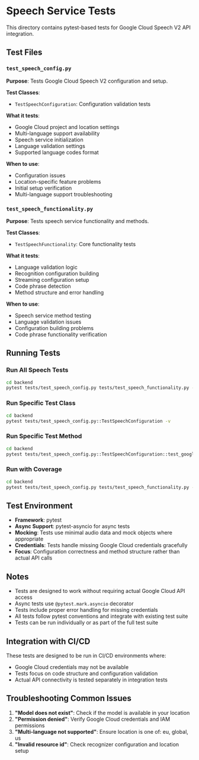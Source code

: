 # Speech Service Tests

This directory contains pytest-based tests for Google Cloud Speech V2 API integration.

## Test Files

### `test_speech_config.py`
**Purpose**: Tests Google Cloud Speech V2 configuration and setup.

**Test Classes**:
- `TestSpeechConfiguration`: Configuration validation tests

**What it tests**:
- Google Cloud project and location settings
- Multi-language support availability  
- Speech service initialization
- Language validation settings
- Supported language codes format

**When to use**:
- Configuration issues
- Location-specific feature problems
- Initial setup verification
- Multi-language support troubleshooting

### `test_speech_functionality.py`
**Purpose**: Tests speech service functionality and methods.

**Test Classes**:
- `TestSpeechFunctionality`: Core functionality tests

**What it tests**:
- Language validation logic
- Recognition configuration building
- Streaming configuration setup
- Code phrase detection
- Method structure and error handling

**When to use**:
- Speech service method testing
- Language validation issues
- Configuration building problems
- Code phrase functionality verification

## Running Tests

### Run All Speech Tests
```bash
cd backend
pytest tests/test_speech_config.py tests/test_speech_functionality.py -v
```

### Run Specific Test Class
```bash
cd backend
pytest tests/test_speech_config.py::TestSpeechConfiguration -v
```

### Run Specific Test Method
```bash
cd backend
pytest tests/test_speech_config.py::TestSpeechConfiguration::test_google_cloud_settings -v
```

### Run with Coverage
```bash
cd backend
pytest tests/test_speech_config.py tests/test_speech_functionality.py --cov=app.services.speech_service --cov-report=html
```

## Test Environment

- **Framework**: pytest
- **Async Support**: pytest-asyncio for async tests
- **Mocking**: Tests use minimal audio data and mock objects where appropriate
- **Credentials**: Tests handle missing Google Cloud credentials gracefully
- **Focus**: Configuration correctness and method structure rather than actual API calls

## Notes

- Tests are designed to work without requiring actual Google Cloud API access
- Async tests use `@pytest.mark.asyncio` decorator
- Tests include proper error handling for missing credentials
- All tests follow pytest conventions and integrate with existing test suite
- Tests can be run individually or as part of the full test suite

## Integration with CI/CD

These tests are designed to be run in CI/CD environments where:
- Google Cloud credentials may not be available
- Tests focus on code structure and configuration validation
- Actual API connectivity is tested separately in integration tests

## Troubleshooting Common Issues

1. **"Model does not exist"**: Check if the model is available in your location
2. **"Permission denied"**: Verify Google Cloud credentials and IAM permissions
3. **"Multi-language not supported"**: Ensure location is one of: eu, global, us
4. **"Invalid resource id"**: Check recognizer configuration and location setup 